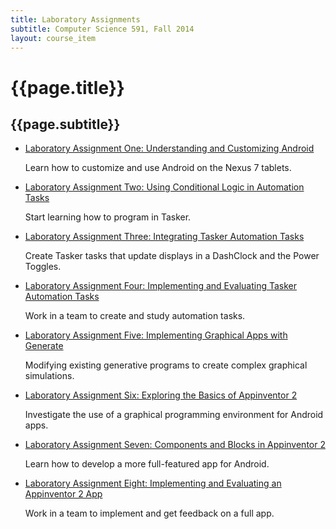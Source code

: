 ```yaml
---
title: Laboratory Assignments
subtitle: Computer Science 591, Fall 2014
layout: course_item
---
```


# {{page.title}}
## {{page.subtitle}}

<ul>

<li><a href="{{site.baseurl}}teaching/cs591F2014/provide/labs/lab1/cs591F2014-lab1.pdf">Laboratory Assignment One: Understanding and Customizing Android</a> <p>Learn how to customize and use Android on the Nexus 7 tablets.</p></li>

<li><a href="{{site.baseurl}}teaching/cs591F2014/provide/labs/lab2/cs591F2014-lab2.pdf">Laboratory Assignment Two: Using Conditional Logic in Automation Tasks </a> <p>Start learning how to program in Tasker.</p></li>

<li><a href="{{site.baseurl}}teaching/cs591F2014/provide/labs/lab3/cs591F2014-lab3.pdf">Laboratory Assignment Three: Integrating Tasker Automation Tasks</a> <p>Create Tasker tasks that update displays in a DashClock and the Power Toggles.</p></li>

<li><a href="{{site.baseurl}}teaching/cs591F2014/provide/labs/lab4/cs591F2014-lab4.pdf">Laboratory Assignment Four: Implementing and Evaluating Tasker Automation Tasks</a> <p>Work in a team to create and study automation tasks.</p></li>

<li><a href="{{site.baseurl}}teaching/cs591F2014/provide/labs/lab5/cs591F2014-lab5.pdf">Laboratory Assignment Five: Implementing Graphical Apps with Generate</a> <p>Modifying existing generative programs to create complex graphical simulations.</p></li>

<li><a href="{{site.baseurl}}teaching/cs591F2014/provide/labs/lab6/cs591F2014-lab6.pdf">Laboratory Assignment Six: Exploring the Basics of Appinventor 2</a> <p>Investigate the use of a graphical programming environment for Android apps. </p></li>

<li><a href="{{site.baseurl}}teaching/cs591F2014/provide/labs/lab7/cs591F2014-lab7.pdf">Laboratory Assignment Seven: Components and Blocks in Appinventor 2</a> <p>Learn how to develop a more full-featured app for Android.</p></li>

<li><a href="{{site.baseurl}}teaching/cs591F2014/provide/labs/lab8/cs591F2014-lab8.pdf">Laboratory Assignment Eight: Implementing and Evaluating an Appinventor 2 App</a> <p>Work in a team to implement and get feedback on a full app.</p></li>

</ul>
</ul>
